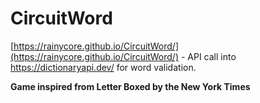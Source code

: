 # CircuitWord

[https://rainycore.github.io/CircuitWord/](https://rainycore.github.io/CircuitWord/) - API call into https://dictionaryapi.dev/ for word validation.

**Game inspired from Letter Boxed by the New York Times**
